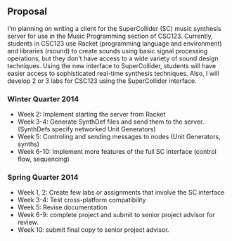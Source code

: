 ## Proposal
 
 
I'm planning on writing a client for the SuperCollider (SC) music synthesis server for use in the Music Programming section of CSC123. Currently, students in CSC123 use Racket (programming language and environment) and libraries (rsound) to create sounds using basic signal processing operations, but they don’t have access to a wide variety of sound design techniques. Using the new interface to SuperCollider, students will have easier access to sophisticated real-time synthesis techniques. Also, I will develop 2 or 3 labs for CSC123 using the SuperCollider interface.



### Winter Quarter 2014

- Week 2: Implement starting the server from Racket
- Week 3-4: Generate SynthDef files and send them to the server. (SynthDefs specify networked Unit Generators)
- Week 5: Controling and sending messages to nodes (Unit Generators, synths)
- Week 6-10: Implement more features of the full SC interface (control flow, sequencing)

### Spring Quarter 2014

-	Week 1, 2: Create few labs or assignments that involve the SC interface
-	Week 3-4: Test cross-platform compatibility
-	Week 5: Revise documentation
-	Week 6-9: complete project and submit to senior project advisor for review.
-	Week 10: submit final copy to senior project advisor.

